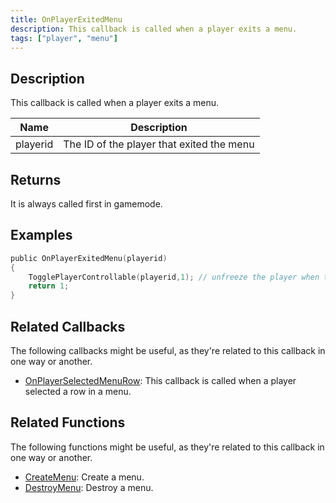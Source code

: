 ```yaml
---
title: OnPlayerExitedMenu
description: This callback is called when a player exits a menu.
tags: ["player", "menu"]
---
```


## Description

This callback is called when a player exits a menu.

| Name     | Description                               |
| -------- | ----------------------------------------- |
| playerid | The ID of the player that exited the menu |

## Returns

It is always called first in gamemode.

## Examples

```c
public OnPlayerExitedMenu(playerid)
{
    TogglePlayerControllable(playerid,1); // unfreeze the player when they exit a menu
    return 1;
}
```

## Related Callbacks

The following callbacks might be useful, as they're related to this callback in one way or another. 

- [OnPlayerSelectedMenuRow](OnPlayerSelectedMenuRow): This callback is called when a player selected a row in a menu.

## Related Functions

The following functions might be useful, as they're related to this callback in one way or another. 

- [CreateMenu](../functions/CreateMenu): Create a menu.
- [DestroyMenu](../functions/DestroyMenu): Destroy a menu.
